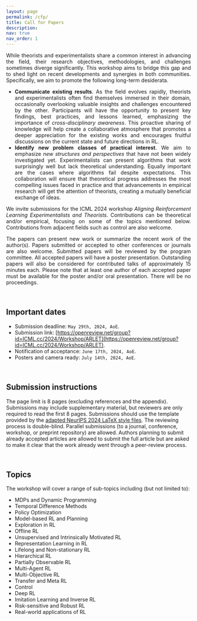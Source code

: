 ```yaml
---
layout: page
permalink: /cfp/
title: Call for Papers
description:
nav: true
nav_order: 1
---
```


<div style="text-align: justify">
While theorists and experimentalists share a common interest in advancing the field, their research objectives, methodologies, and challenges sometimes diverge significantly. This workshop aims to bridge this gap and to shed light on recent developments and synergies in both communities. Specifically, we aim to promote the following long-term desiderata.

<ul>
  <li>
    <b>Communicate existing results</b>. As the field evolves rapidly, theorists and experimentalists often find themselves immersed in their domain, occasionally overlooking valuable insights and challenges encountered by the other. Participants will have the opportunity to present key findings, best practices, and lessons learned, emphasizing the importance of <i>cross-disciplinary awareness</i>. This proactive sharing of knowledge will help create a collaborative atmosphere that promotes a deeper appreciation for the existing works and encourages fruitful discussions on the current state and future directions in RL.
  </li>

  <li>
    <b>Identify new problem classes of practical interest</b>. We aim to emphasize <i>new structures and perspectives</i> that have not been widely investigated yet. Experimentalists can present algorithms that work surprisingly well but lack theoretical understanding. Equally important are the cases where algorithms fail despite expectations. This collaboration will ensure that theoretical progress addresses the most compelling issues faced in practice and that advancements in empirical research will get the attention of theorists, creating a mutually beneficial exchange of ideas.
  </li>
</ul>

We invite submissions for the ICML 2024 workshop <em>Aligning Reinforcement Learning Experimentalists and Theorists</em>. Contributions can be theoretical and/or empirical, focusing on some of the topics mentioned below. Contributions from adjacent fields such as control are also welcome.

The papers can present new work or summarize the recent work of the author(s). Papers submitted or accepted to other conferences or journals are also welcome. Submitted papers will be reviewed by the program committee. All accepted papers will have a poster presentation. Outstanding papers will also be considered for contributed talks of approximately 15 minutes each. Please note that at least one author of each accepted paper must be available for the poster and/or oral presentation. There will be no proceedings.
</div>

<br>
<h2>Important dates</h2>

- Submission deadline: ``May 29th, 2024, AoE``.
- Submission link: [https://openreview.net/group?id=ICML.cc/2024/Workshop/ARLET](https://openreview.net/group?id=ICML.cc/2024/Workshop/ARLET).
- Notification of acceptance: ``June 17th, 2024, AoE``.
- Posters and camera ready: ``July 14th, 2024, AoE``.

<br>
<h2>Submission instructions</h2>

The page limit is 8 pages (excluding references and the appendix). Submissions may include supplementary material, but reviewers are only required to read the first 8 pages. Submissions should use the template provided by the [adapted NeurIPS 2024 LaTeX style files](/assets/files/arlet2024_style.zip). The reviewing process is double-blind. Parallel submissions (to a journal, conference, workshop, or preprint repository) are allowed. Authors planning to submit already accepted articles are allowed to submit the full article but are asked to make it clear that the work already went through a peer-review process.

<br>
<h2>Topics</h2>

The workshop will cover a range of sub-topics including (but not limited to):
- MDPs and Dynamic Programming
- Temporal Difference Methods
- Policy Optimization
- Model-based RL and Planning
- Exploration in RL
- Offline RL
- Unsupervised and Intrinsically Motivated RL
- Representation Learning in RL
- Lifelong and Non-stationary RL
- Hierarchical RL
- Partially Observable RL
- Multi-Agent RL
- Multi-Objective RL
- Transfer and Meta RL
- Control
- Deep RL
- Imitation Learning and Inverse RL
- Risk-sensitive and Robust RL
- Real-world applications of RL
